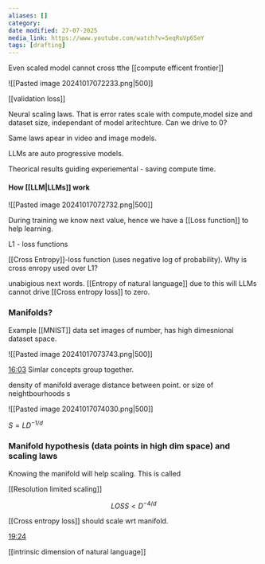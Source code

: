 ```yaml
---
aliases: []
category:
date modified: 27-07-2025
media_link: https://www.youtube.com/watch?v=5eqRuVp65eY
tags: [drafting]
---
```

Even scaled model cannot cross tthe [[compute efficent frontier]]

![[Pasted image 20241017072233.png|500]]

[[validation loss]]

Neural scaling laws. That is error rates scale with compute,model size and dataset size, independant of model aritechture. Can we drive to 0?
 
Same laws apear in video and image models.

LLMs are auto progressive models.

Theorical results guiding experiemental - saving compute time.

#### How [[LLM|LLMs]] work

![[Pasted image 20241017072732.png|500]]

During training we know next value, hence we have a [[Loss function]] to help learning.

L1 - loss functions

[[Cross Entropy]]-loss function (uses negative log of probability). Why is cross enropy used over L1?

unabigious next words. [[Entropy of natural language]] due to this will LLMs cannot drive [[Cross entropy loss]] to zero.

### Manifolds?

Example [[MNIST]] data set images of number, has high dimesnional dataset space.

![[Pasted image 20241017073743.png|500]]

[16:03](https://www.youtube.com/watch?t=963&v=5eqRuVp65eY)
Simlar concepts group together.

density of manifold 
average distance between point. or size of neightbourhoods s

![[Pasted image 20241017074030.png|500]]

$S=L D^{-1/d}$

### Manifold hypothesis (data points in high dim space) and scaling laws 

Knowing the manifold will help scaling. This is called

[[Resolution limited scaling]]

$$LOSS < D^{-4/d}$$

[[Cross entropy loss]] should scale wrt manifold.

[19:24](https://www.youtube.com/watch?t=1164&v=5eqRuVp65eY)

[[intrinsic dimension of natural language]]








